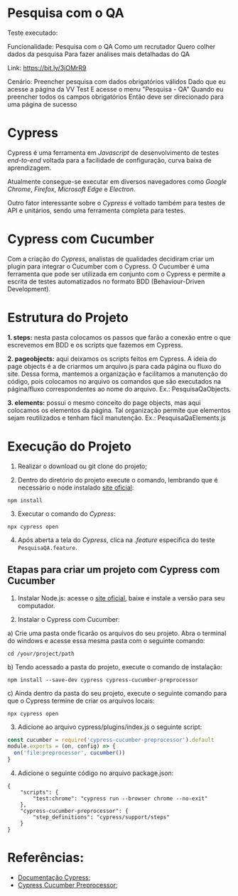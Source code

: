 # Pesquisa com o QA

Teste executado: 

Funcionalidade: Pesquisa com o QA 
Como um recrutador
Quero colher dados da pesquisa 
Para fazer análises mais detalhadas do QA
 
Link: https://bit.ly/3jOMrR9
 
Cenário: Preencher pesquisa com dados obrigatórios válidos
Dado que eu acesse a página da VV Test
E acesse o menu "Pesquisa - QA"
Quando eu preencher todos os campos obrigatórios 
Então deve ser direcionado para uma página de sucesso

# Cypress

Cypress é uma ferramenta em *Javascript* de desenvolvimento de testes *end-to-end* voltada para a facilidade de configuração, curva baixa de aprendizagem.

Atualmente consegue-se executar em diversos navegadores como *Google Chrome*, *Firefox*, *Microsoft Edge* e *Electron*. 

Outro fator interessante sobre o *Cypress* é voltado também para testes de API e unitários, sendo uma ferramenta completa para testes.

# Cypress com Cucumber

Com a criação do *Cypress*, analistas de qualidades decidiram criar um plugin para integrar o Cucumber com o Cypress. O Cucumber é uma ferramenta que pode ser utilizada em conjunto com o Cypress e permite a escrita de testes automatizados no formato BDD (Behaviour-Driven Development).

# Estrutura do Projeto

**1. steps:** nesta pasta colocamos os passos que farão a conexão entre o que escrevemos em BDD e os scripts que fazemos em Cypress.

**2. pageobjects:** aqui deixamos os scripts feitos em Cypress.
A ideia do page objects é a de criarmos um arquivo.js para cada página ou fluxo do site. Dessa forma, mantemos a organização e facilitamos a manutenção do código, pois colocamos no arquivo os comandos que são executados na página/fluxo correspondentes ao nome do arquivo.
Ex.: PesquisaQaObjects.

**3. elements:** possui o mesmo conceito do page objects, mas aqui colocamos os elementos da página. Tal organização permite que elementos sejam reutilizados e tenham fácil manutenção.
Ex.: PesquisaQaElements.js

# Execução do Projeto

1. Realizar o download ou git clone do projeto;

2. Dentro do diretório do projeto execute o comando, lembrando que é necessário o node instalado [site oficial](https://nodejs.org/en/):

`npm install`

3. Executar o comando do *Cypress*:

`npx cypress open`

4. Após aberta a tela do *Cypress*, clica na *.feature* especifica do teste `PesquisaQA.feature`.

## Etapas para criar um projeto com Cypress com Cucumber

1. Instalar Node.js: acesse o [site oficial](https://nodejs.org/en/), baixe e instale a versão para seu computador.

2. Instalar o Cypress com Cucumber:

a) Crie uma pasta onde ficarão os arquivos do seu projeto. Abra o terminal do windows e acesse essa mesma pasta com o seguinte comando:

`cd /your/project/path`

b) Tendo acessado a pasta do projeto, execute o comando de instalação:

`npm install --save-dev cypress cypress-cucumber-preprocessor`

c) Ainda dentro da pasta do seu projeto, execute o seguinte comando para que o Cypress termine de criar os arquivos locais:

`npx cypress open`

3. Adicione ao arquivo cypress/plugins/index.js o seguinte script:

```javascript 
const cucumber = require('cypress-cucumber-preprocessor').default
module.exports = (on, config) => {
  on('file:preprocessor', cucumber())
}
```

4. Adicione o seguinte código no arquivo package.json:

```
{
    "scripts": {
        "test:chrome": "cypress run --browser chrome --no-exit"
    },
    "cypress-cucumber-preprocessor": {
        "step_definitions": "cypress/support/steps"
    }
}
```

# Referências:

- [Documentação Cypress](https://docs.cypress.io/guides/overview/why-cypress.html);
- [Cypress Cucumber Preprocessor](https://www.npmjs.com/package/cypress-cucumber-preprocessor);
